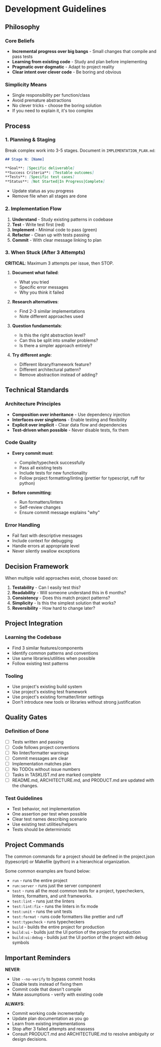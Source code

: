# Development Guidelines

## Philosophy

### Core Beliefs

- **Incremental progress over big bangs** - Small changes that compile and pass tests
- **Learning from existing code** - Study and plan before implementing
- **Pragmatic over dogmatic** - Adapt to project reality
- **Clear intent over clever code** - Be boring and obvious

### Simplicity Means

- Single responsibility per function/class
- Avoid premature abstractions
- No clever tricks - choose the boring solution
- If you need to explain it, it's too complex

## Process

### 1. Planning & Staging

Break complex work into 3-5 stages. Document in `IMPLEMENTATION_PLAN.md`:

```markdown
## Stage N: [Name]

**Goal**: [Specific deliverable]
**Success Criteria**: [Testable outcomes]
**Tests**: [Specific test cases]
**Status**: [Not Started|In Progress|Complete]
```

- Update status as you progress
- Remove file when all stages are done

### 2. Implementation Flow

1. **Understand** - Study existing patterns in codebase
2. **Test** - Write test first (red)
3. **Implement** - Minimal code to pass (green)
4. **Refactor** - Clean up with tests passing
5. **Commit** - With clear message linking to plan

### 3. When Stuck (After 3 Attempts)

**CRITICAL**: Maximum 3 attempts per issue, then STOP.

1. **Document what failed**:
   - What you tried
   - Specific error messages
   - Why you think it failed

2. **Research alternatives**:
   - Find 2-3 similar implementations
   - Note different approaches used

3. **Question fundamentals**:
   - Is this the right abstraction level?
   - Can this be split into smaller problems?
   - Is there a simpler approach entirely?

4. **Try different angle**:
   - Different library/framework feature?
   - Different architectural pattern?
   - Remove abstraction instead of adding?

## Technical Standards

### Architecture Principles

- **Composition over inheritance** - Use dependency injection
- **Interfaces over singletons** - Enable testing and flexibility
- **Explicit over implicit** - Clear data flow and dependencies
- **Test-driven when possible** - Never disable tests, fix them

### Code Quality

- **Every commit must**:
  - Compile/typecheck successfully
  - Pass all existing tests
  - Include tests for new functionality
  - Follow project formatting/linting (prettier for typescript, ruff for python)

- **Before committing**:
  - Run formatters/linters
  - Self-review changes
  - Ensure commit message explains "why"

### Error Handling

- Fail fast with descriptive messages
- Include context for debugging
- Handle errors at appropriate level
- Never silently swallow exceptions

## Decision Framework

When multiple valid approaches exist, choose based on:

1. **Testability** - Can I easily test this?
2. **Readability** - Will someone understand this in 6 months?
3. **Consistency** - Does this match project patterns?
4. **Simplicity** - Is this the simplest solution that works?
5. **Reversibility** - How hard to change later?

## Project Integration

### Learning the Codebase

- Find 3 similar features/components
- Identify common patterns and conventions
- Use same libraries/utilities when possible
- Follow existing test patterns

### Tooling

- Use project's existing build system
- Use project's existing test framework
- Use project's existing formatter/linter settings
- Don't introduce new tools or libraries without strong justification

## Quality Gates

### Definition of Done

- [ ] Tests written and passing
- [ ] Code follows project conventions
- [ ] No linter/formatter warnings
- [ ] Commit messages are clear
- [ ] Implementation matches plan
- [ ] No TODOs without issue numbers
- [ ] Tasks in TASKLIST.md are marked complete
- [ ] README.md, ARCHITECTURE.md, and PRODUCT.md are updated with the changes.

### Test Guidelines

- Test behavior, not implementation
- One assertion per test when possible
- Clear test names describing scenario
- Use existing test utilities/helpers
- Tests should be deterministic

## Project Commands

The common commands for a project should be defined in the project.json (typescript) or Makefile (python) in a hierarchical organization.

Some common examples are found below:

- `run` - runs the entire project
- `run:server` - runs just the server component
- `test` - runs all the most common tests for a project, typecheckers, linters, formatters, and unit frameworks.
- `test:lint` - runs just the linters
- `test:lint:fix` - runs the linters in fix mode
- `test:unit` - runs the unit tests
- `test:format` - runs code formatters like prettier and ruff
- `test:typecheck` - runs typecheckers
- `build` - builds the entire project for production
- `build:ui` - builds just the UI portion of the project for production
- `build:ui:debug` - builds just the UI portion of the project with debug symbols

## Important Reminders

**NEVER**:

- Use `--no-verify` to bypass commit hooks
- Disable tests instead of fixing them
- Commit code that doesn't compile
- Make assumptions - verify with existing code

**ALWAYS**:

- Commit working code incrementally
- Update plan documentation as you go
- Learn from existing implementations
- Stop after 3 failed attempts and reassess
- Consult PRODUCT.md and ARCHITECTURE.md to resolve ambiguity or design decisions.
